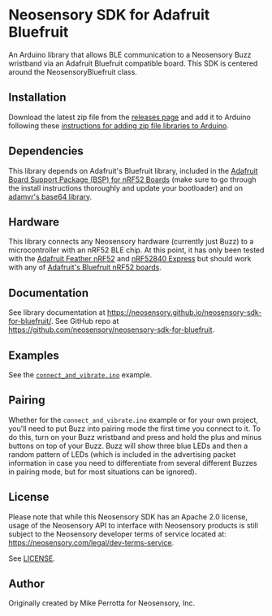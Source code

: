 # Neosensory SDK for Adafruit Bluefruit

An Arduino library that allows BLE communication to a Neosensory Buzz wristband via an Adafruit Bluefruit compatible board. This SDK is centered around the NeosensoryBluefruit class. 

## Installation

Download the latest zip file from the [releases page](https://github.com/neosensory/NeosensoryBluefruit/releases) and add it to Arduino following these [instructions for adding zip file libraries to Arduino](https://www.arduino.cc/en/guide/libraries#toc4).

## Dependencies

This library depends on Adafruit's Bluefruit library, included in the [Adafruit Board Support Package (BSP) for nRF52 Boards](https://github.com/adafruit/Adafruit_nRF52_Arduino#bsp-installation) (make sure to go through the install instructions thoroughly and update your bootloader) and on [adamvr's base64 library](https://github.com/adamvr/arduino-base64).

## Hardware

This library connects any Neosensory hardware (currently just Buzz) to a microcontroller with an nRF52 BLE chip. At this point, it has only been tested with the [Adafruit Feather nRF52](https://www.adafruit.com/product/3406) and [nRF52840 Express](https://www.adafruit.com/product/4062) but should work with any of [Adafruit's Bluefruit nRF52 boards](https://github.com/adafruit/Adafruit_nRF52_Arduino#arduino-core-for-adafruit-bluefruit-nrf52-boards).

## Documentation

See library documentation at https://neosensory.github.io/neosensory-sdk-for-bluefruit/. See GitHub repo at https://github.com/neosensory/neosensory-sdk-for-bluefruit.

## Examples

See the [`connect_and_vibrate.ino`](https://github.com/neosensory/neosensory-sdk-for-bluefruit/blob/master/examples/connect_and_vibrate/connect_and_vibrate.ino) example.

## Pairing

Whether for the `connect_and_vibrate.ino` example or for your own project, you'll need to put Buzz into pairing mode the first time you connect to it. To do this, turn on your Buzz wristband and press and hold the plus and minus buttons on top of your Buzz. Buzz will show three blue LEDs and then a random pattern of LEDs (which is included in the advertising packet information in case you need to differentiate from several different Buzzes in pairing mode, but for most situations can be ignored). 

## License

Please note that while this Neosensory SDK has an Apache 2.0 license, 
usage of the Neosensory API to interface with Neosensory products is 
still  subject to the Neosensory developer terms of service located at:
https://neosensory.com/legal/dev-terms-service.

See [LICENSE](https://github.com/neosensory/neosensory-sdk-for-bluefruit/blob/master/LICENSE).

## Author

Originally created by Mike Perrotta for Neosensory, Inc.
